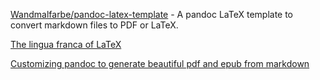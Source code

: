 [Wandmalfarbe/pandoc-latex-template](https://github.com/Wandmalfarbe/pandoc-latex-template) - A pandoc LaTeX template to convert markdown files to PDF or LaTeX.

[The lingua franca of LaTeX](https://increment.com/open-source/the-lingua-franca-of-latex/)

[Customizing pandoc to generate beautiful pdf and epub from markdown](https://learnbyexample.github.io/customizing-pandoc/)
